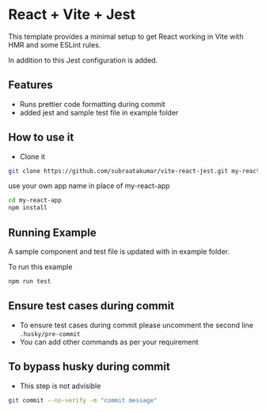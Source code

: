 # React + Vite + Jest

This template provides a minimal setup to get React working in Vite with HMR and some ESLint rules.

In addition to this Jest configuration is added.

## Features

- Runs prettier code formatting during commit
- added jest and sample test file in example folder

## How to use it

- Clone it

```bash
git clone https://github.com/subraatakumar/vite-react-jest.git my-react-app
```

use your own app name in place of my-react-app

```bash
cd my-react-app
npm install
```

## Running Example

A sample component and test file is updated with in example folder.

To run this example

```bash
npm run test
```

## Ensure test cases during commit

- To ensure test cases during commit please uncomment the second line `.husky/pre-commit`
- You can add other commands as per your requirement

## To bypass husky during commit

- This step is not advisible

```bash
git commit --no-verify -m "commit message"
```
